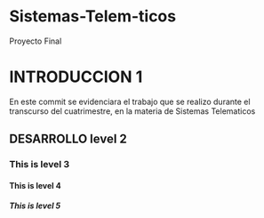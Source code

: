 # Sistemas-Telem-ticos
Proyecto Final
# INTRODUCCION 1
En este commit se evidenciara el trabajo que se realizo durante el transcurso del cuatrimestre, en la materia de Sistemas Telematicos
## DESARROLLO level 2
### This is level 3
#### This is level 4
##### This is level 5

